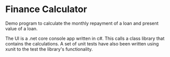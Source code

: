 # Finance Calculator

Demo program to calculate the monthly repayment of a loan and present value of a loan.

The UI is a .net core console app written in c#. This calls a class library that contains the calculations. A set of unit tests have also been written using xunit to the test the library's functionality.
